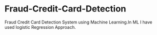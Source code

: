 # Fraud-Credit-Card-Detection
Fraud Credit Card Detection System using Machine Learning.In ML I have used logistic Regression Approach.
